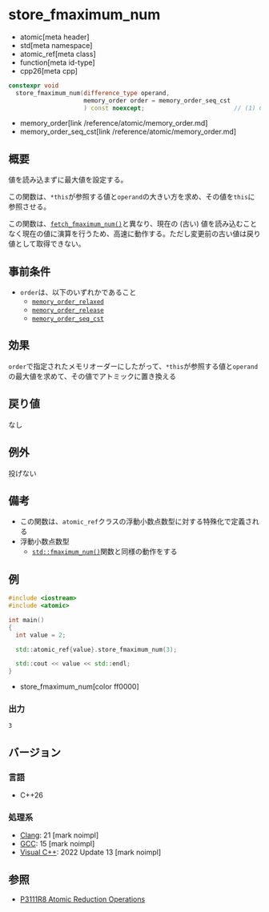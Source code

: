 # store_fmaximum_num
* atomic[meta header]
* std[meta namespace]
* atomic_ref[meta class]
* function[meta id-type]
* cpp26[meta cpp]

```cpp
constexpr void
  store_fmaximum_num(difference_type operand,
                     memory_order order = memory_order_seq_cst
                     ) const noexcept;                         // (1) C++26
```
* memory_order[link /reference/atomic/memory_order.md]
* memory_order_seq_cst[link /reference/atomic/memory_order.md]

## 概要
値を読み込まずに最大値を設定する。

この関数は、`*this`が参照する値と`operand`の大きい方を求め、その値を`this`に参照させる。

この関数は、[`fetch_fmaximum_num()`](fetch_fmaximum_num.md)と異なり、現在の (古い) 値を読み込むことなく現在の値に演算を行うため、高速に動作する。ただし変更前の古い値は戻り値として取得できない。


## 事前条件
- `order`は、以下のいずれかであること
    - [`memory_order_relaxed`](/reference/atomic/memory_order.md)
    - [`memory_order_release`](/reference/atomic/memory_order.md)
    - [`memory_order_seq_cst`](/reference/atomic/memory_order.md)


## 効果
`order`で指定されたメモリオーダーにしたがって、`*this`が参照する値と`operand`の最大値を求めて、その値でアトミックに置き換える


## 戻り値
なし


## 例外
投げない


## 備考
- この関数は、`atomic_ref`クラスの浮動小数点数型に対する特殊化で定義される
- 浮動小数点数型
    - [`std::fmaximum_num()`](/reference/cmath/fmaximum_num.md)関数と同様の動作をする


## 例
```cpp example
#include <iostream>
#include <atomic>

int main()
{
  int value = 2;

  std::atomic_ref{value}.store_fmaximum_num(3);

  std::cout << value << std::endl;
}
```
* store_fmaximum_num[color ff0000]

### 出力
```
3
```

## バージョン
### 言語
- C++26

### 処理系
- [Clang](/implementation.md#clang): 21 [mark noimpl]
- [GCC](/implementation.md#gcc): 15 [mark noimpl]
- [Visual C++](/implementation.md#visual_cpp): 2022 Update 13 [mark noimpl]


## 参照
- [P3111R8 Atomic Reduction Operations](https://open-std.org/jtc1/sc22/wg21/docs/papers/2025/p3111r8.html)